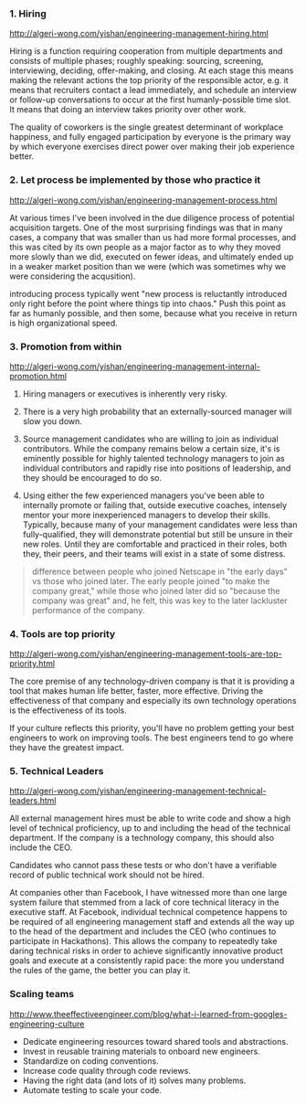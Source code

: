 ### 1. Hiring

http://algeri-wong.com/yishan/engineering-management-hiring.html

Hiring is a function requiring cooperation from multiple departments and consists of multiple phases; roughly speaking: sourcing, screening, interviewing, deciding, offer-making, and closing. At each stage this means making the relevant actions the top priority of the responsible actor, e.g. it means that recruiters contact a lead immediately, and schedule an interview or follow-up conversations to occur at the first humanly-possible time slot. It means that doing an interview takes priority over other work.

The quality of coworkers is the single greatest determinant of workplace happiness, and fully engaged participation by everyone is the primary way by which everyone exercises direct power over making their job experience better. 

### 2. Let process be implemented by those who practice it

http://algeri-wong.com/yishan/engineering-management-process.html

At various times I've been involved in the due diligence process of potential acquisition targets. One of the most surprising findings was that in many cases, a company that was smaller than us had more formal processes, and this was cited by its own people as a major factor as to why they moved more slowly than we did, executed on fewer ideas, and ultimately ended up in a weaker market position than we were (which was sometimes why we were considering the acqusition). 

introducing process typically went "new process is reluctantly introduced only right before the point where things tip into chaos." Push this point as far as humanly possible, and then some, because what you receive in return is high organizational speed.

### 3. Promotion from within

http://algeri-wong.com/yishan/engineering-management-internal-promotion.html

1) Hiring managers or executives is inherently very risky. 

2) There is a very high probability that an externally-sourced manager will slow you down. 

1) Source management candidates who are willing to join as individual contributors. While the company remains below a certain size, it's is eminently possible for highly talented technology managers to join as individual contributors and rapidly rise into positions of leadership, and they should be encouraged to do so.

2) Using either the few experienced managers you've been able to internally promote or failing that, outside executive coaches, intensely mentor your more inexperienced managers to develop their skills. Typically, because many of your management candidates were less than fully-qualified, they will demonstrate potential but still be unsure in their new roles. Until they are comfortable and practiced in their roles, both they, their peers, and their teams will exist in a state of some distress. 

> difference between people who joined Netscape in "the early days" vs those who joined later. The early people joined "to make the company great," while those who joined later did so "because the company was great" and, he felt, this was key to the later lackluster performance of the company. 

### 4. Tools are top priority

http://algeri-wong.com/yishan/engineering-management-tools-are-top-priority.html

The core premise of any technology-driven company is that it is providing a tool that makes human life better, faster, more effective. Driving the effectiveness of that company and especially its own technology operations is the effectiveness of its tools. 

If your culture reflects this priority, you'll have no problem getting your best engineers to work on improving tools. The best engineers tend to go where they have the greatest impact. 

### 5. Technical Leaders

http://algeri-wong.com/yishan/engineering-management-technical-leaders.html

All external management hires must be able to write code and show a high level of technical proficiency, up to and including the head of the technical department. If the company is a technology company, this should also include the CEO. 

Candidates who cannot pass these tests or who don't have a verifiable record of public technical work should not be hired. 

At companies other than Facebook, I have witnessed more than one large system failure that stemmed from a lack of core technical literacy in the executive staff. At Facebook, individual technical competence happens to be required of all engineering management staff and extends all the way up to the head of the department and includes the CEO (who continues to participate in Hackathons). This allows the company to repeatedly take daring technical risks in order to achieve significantly innovative product goals and execute at a consistently rapid pace: the more you understand the rules of the game, the better you can play it. 

### Scaling teams
http://www.theeffectiveengineer.com/blog/what-i-learned-from-googles-engineering-culture

* Dedicate engineering resources toward shared tools and abstractions.
* Invest in reusable training materials to onboard new engineers.
* Standardize on coding conventions.
* Increase code quality through code reviews.
* Having the right data (and lots of it) solves many problems.
* Automate testing to scale your code.
